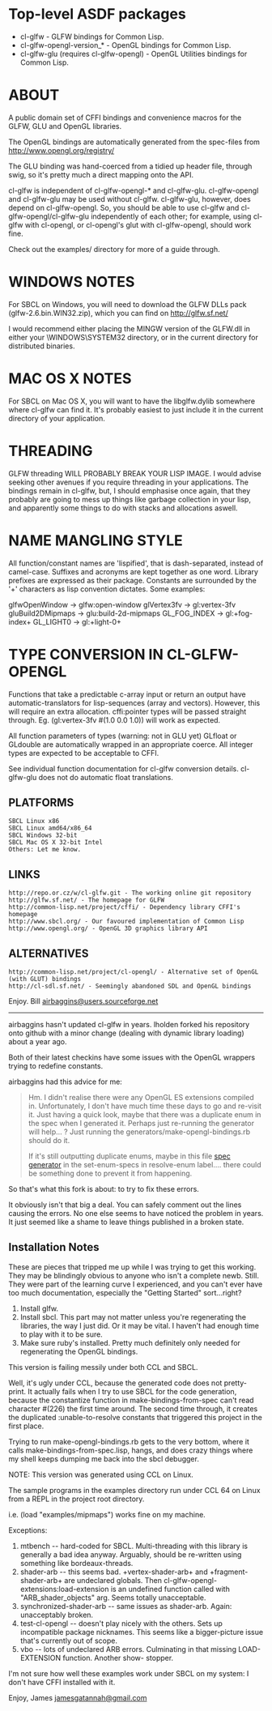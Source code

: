 Top-level ASDF packages
=======================

 * cl-glfw - GLFW bindings for Common Lisp.
 * cl-glfw-opengl-version_* - OpenGL bindings for Common Lisp.
 * cl-glfw-glu (requires cl-glfw-opengl) - OpenGL Utilities bindings for Common Lisp.

ABOUT
=====

A public domain set of CFFI bindings and convenience macros for the GLFW, GLU
and OpenGL libraries.

The OpenGL bindings are automatically generated from the spec-files from 
http://www.opengl.org/registry/

The GLU binding was hand-coerced from a tidied up header file, through swig, so
it's pretty much a direct mapping onto the API.

cl-glfw is independent of cl-glfw-opengl-* and cl-glfw-glu. cl-glfw-opengl and
cl-glfw-glu may be used without cl-glfw. cl-glfw-glu, however, does depend on
cl-glfw-opengl. So, you should be able to use cl-glfw and
cl-glfw-opengl/cl-glfw-glu independently of each other; for example, using
cl-glfw with cl-opengl, or cl-opengl's glut with cl-glfw-opengl, should work
fine.

Check out the examples/ directory for more of a guide through.


WINDOWS NOTES
=============

For SBCL on Windows, you will need to download the GLFW DLLs pack
(glfw-2.6.bin.WIN32.zip), which you can find on http://glfw.sf.net/

I would recommend either placing the MINGW version of the GLFW.dll in either
your \WINDOWS\SYSTEM32 directory, or in the current directory for distributed
binaries.


MAC OS X NOTES
==============

For SBCL on Mac OS X, you will want to have the libglfw.dylib somewhere where
cl-glfw can find it. It's probably easiest to just include it in the current
directory of your application.


THREADING
=========

GLFW threading WILL PROBABLY BREAK YOUR LISP IMAGE. I would advise seeking
other avenues if you require threading in your applications. The bindings
remain in cl-glfw, but, I should emphasise once again, that they probably are
going to mess up things like garbage collection in your lisp, and apparently
some things to do with stacks and allocations aswell.


NAME MANGLING STYLE
===================

All function/constant names are 'lispified', that is dash-separated, instead of
camel-case.  Suffixes and acronyms are kept together as one word. Library
prefixes are expressed as their package. Constants are surrounded by the '+'
characters as lisp convention dictates.  Some examples:

glfwOpenWindow -> glfw:open-window
glVertex3fv -> gl:vertex-3fv
gluBuild2DMipmaps -> glu:build-2d-mipmaps
GL_FOG_INDEX -> gl:+fog-index+
GL_LIGHT0 -> gl:+light-0+


TYPE CONVERSION IN CL-GLFW-OPENGL
=================================

Functions that take a predictable c-array input or return an output have
automatic-translators for lisp-sequences (array and vectors). However, this
will require an extra allocation. cffi:pointer types will be passed straight
through. Eg. (gl:vertex-3fv #(1.0 0.0 1.0)) will work as expected.

All function parameters of types (warning: not in GLU yet) GLfloat or GLdouble
are automatically wrapped in an appropriate coerce. All integer types are
expected to be acceptable to CFFI. 

See individual function documentation for cl-glfw conversion details.
cl-glfw-glu does not do automatic float translations.


PLATFORMS
---------
    SBCL Linux x86
    SBCL Linux amd64/x86_64
    SBCL Windows 32-bit
    SBCL Mac OS X 32-bit Intel
    Others: Let me know.


LINKS
-----

    http://repo.or.cz/w/cl-glfw.git - The working online git repository
    http://glfw.sf.net/ - The homepage for GLFW
    http://common-lisp.net/project/cffi/ - Dependency library CFFI's homepage
    http://www.sbcl.org/ - Our favoured implementation of Common Lisp
    http://www.opengl.org/ - OpenGL 3D graphics library API


ALTERNATIVES
------------

    http://common-lisp.net/project/cl-opengl/ - Alternative set of OpenGL (with GLUT) bindings
    http://cl-sdl.sf.net/ - Seemingly abandoned SDL and OpenGL bindings


Enjoy.
Bill
airbaggins@users.sourceforge.net

* * *

airbaggins hasn't updated cl-glfw in years. lholden forked his repository onto
github with a minor change (dealing with dynamic library loading)
about a year ago.

Both of their latest checkins have some issues with the OpenGL wrappers
trying to redefine constants.

airbaggins had this advice for me:

> Hm. I didn't realise there were any OpenGL ES extensions compiled in.
> Unfortunately, I don't have much time these days to go and re-visit it.
> Just having a quick look, maybe that there was a duplicate enum in the
> spec when I generated it. Perhaps just re-running the generator will
> help... ? Just running the generators/make-opengl-bindings.rb should 
> do it.
>
> If it's still outputting duplicate enums, maybe in this file 
> [spec generator](http://repo.or.cz/w/cl-glfw.git/blob/master:/generators/make-bindings-from-spec.lisp)
> in the set-enum-specs in resolve-enum label.... there could be
> something done to prevent it from happening.

So that's what this fork is about: to try to fix these errors.

It obviously isn't that big a deal. You can safely comment out the
lines causing the errors. No one else seems to have noticed the
problem in years. It just seemed like a shame to leave things
published in a broken state.

Installation Notes
------------------

These are pieces that tripped me up while I was trying to get
this working. They may be blindingly obvious to anyone who isn't
a complete newb. Still. They were part of the learning curve I
experienced, and you can't ever have too much documentation,
especially the "Getting Started" sort...right?

1. Install glfw.
2. Install sbcl. This part may not matter unless you're regenerating
the libraries, the way I just did. Or it may be vital. I haven't
had enough time to play with it to be sure.
3. Make sure ruby's installed. Pretty much definitely only
needed for regenerating the OpenGL bindings.

This version is failing messily under both CCL and SBCL.

Well, it's ugly under CCL, because the generated code does not
pretty-print. It actually fails when I try to use SBCL for the
code generation, because the constantize function in
make-bindings-from-spec can't read character #(226) the first
time around. The second time through, it creates the duplicated
:unable-to-resolve constants that triggered this project in
the first place.

Trying to run make-opengl-bindings.rb gets to the very bottom,
where it calls make-bindings-from-spec.lisp, hangs, and does
crazy things where my shell keeps dumping me back into the
sbcl debugger.

NOTE: This version was generated using CCL on Linux.

The sample programs in the examples directory run under
CCL 64 on Linux from a REPL in the project root directory.

i.e. (load "examples/mipmaps") works fine on my machine.

Exceptions:
1. mtbench -- hard-coded for SBCL. Multi-threading with this
library is generally a bad idea anyway. Arguably, should
be re-written using something like bordeaux-threads.
2. shader-arb -- this seems bad. +vertex-shader-arb+ and
+fragment-shader-arb+ are undeclared globals. Then
cl-glfw-opengl-extensions:load-extension is an undefined
function called with "ARB_shader_objects" arg. Seems
totally unacceptable.
3. synchronized-shader-arb -- same issues as shader-arb.
Again: unacceptably broken.
4. test-cl-opengl -- doesn't play nicely with the others.
Sets up incompatible package nicknames. This seems like a
bigger-picture issue that's currently out of scope.
5. vbo -- lots of undeclared ARB errors. Culminating
in that missing LOAD-EXTENSION function. Another show-
stopper.

I'm not sure how well these examples work under SBCL on
my system: I don't have CFFI installed with it.

Enjoy,
James
jamesgatannah@gmail.com
